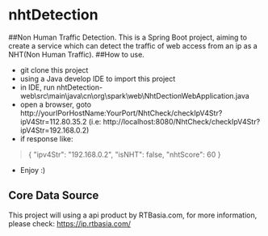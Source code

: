 # nhtDetection
##Non Human Traffic Detection.
This is a Spring Boot project, aiming to create a service which can detect the traffic of web access from an ip as a NHT(Non Human Traffic).
##How to use.
* git clone this project
* using a Java develop IDE to import this project
* in IDE, run nhtDetection-web\src\main\java\cn\org\spark\web\NhtDectionWebApplication.java 
* open a browser, goto http://yourIPorHostName:YourPort/NhtCheck/checkIpV4Str?ipV4Str=112.80.35.2 (i.e: http://localhost:8080/NhtCheck/checkIpV4Str?ipV4Str=192.168.0.2)
* if response like:
>{
    "ipv4Str": "192.168.0.2",
    "isNHT": false,
    "nhtScore": 60
}
* Enjoy :)
## Core Data Source
This project will using a api product by RTBasia.com, for more information, please check: https://ip.rtbasia.com/
 
